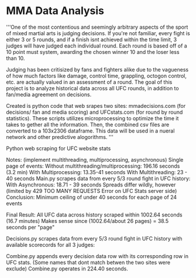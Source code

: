 # MMA Data Analysis

'''One of the most contentious and seemingly arbitrary aspects of the sport of mixed martial arts is judging decisions. If you're not familiar, every fight is either 3 or 5 rounds, and if a finish isnt achieved within the time limit, 3 judges will have judged each individual round. Each round is based off of a 10 point must system, awarding the chosen winner 10 and the loser less than 10.

Judging has been critisized by fans and fighters alike due to the vagueness of how much factors like damage, control time, grappling, octogon control, etc. are actually valued in an assessment of a round. The goal of this project is to analyze historical data across all UFC rounds, in addition to fan/media agreement on decisions. 

Created is python code that web srapes two sites: mmadecisions.com (for decisions/ fan and media scoring) and UFCstats.com (for round by round statistics). These scripts utilizes microprocessing to optimize the time it takes to gether all the information. Then, the combined csv files are converted to a 103x2306 dataframe. This data will be used in a nueral network and other predictive alogorithms.
'''

Python web scraping for UFC website stats 

Notes:
(implement multithreading, multiprocessing, asynchronous)
Single page of events:
Without multithreading/multiprocessing: 196.16 seconds (3.2 min)
With Multiprocessing: 13.35-41 seconds
With Multithreading: 23 - 40 seconds
Main.py scrapes data from every 5/3 round fight in UFC history:
With Asynchronous: 18.71 - 39 seconds
Spreads differ wildly, however
(limited by 429 TOO MANY REQUESTS Error on UFC Stats server side)
Conclusion: Minimum ceiling of under 40 seconds for each page of 24 events

Final Result:
All UFC data across history scraped within 1002.64 seconds (16.7 minutes)
Makes sense since (1002.64/about 26 pages) = 38.5 seconds per "page"

Decisions.py scrapes data from every 5/3 round fight in UFC history with available scorecords for all 3 judges:

Combine.py appends every decision data row with its corresponding row in UFC stats. (Some names that dont match betwen the two sites were exclude)
Combine.py operates in 224.40 seconds.
